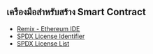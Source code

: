 ## เครืองมือสำหรับสร้าง Smart Contract
- [Remix - Ethereum IDE](https://remix.ethereum.org/)
- [SPDX License Identifier](https://docs.soliditylang.org/en/v0.6.8/layout-of-source-files.html)
- [SPDX License List](https://spdx.org/licenses/)
